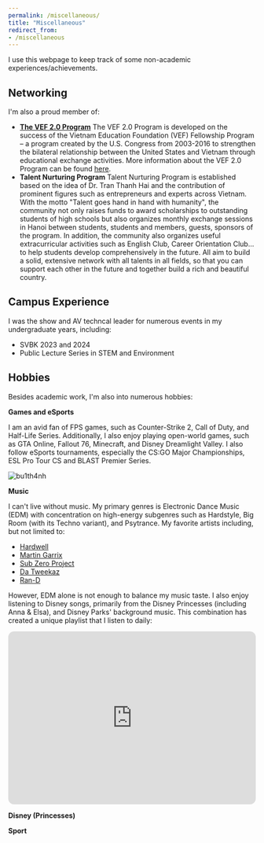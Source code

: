 ```yaml
---
permalink: /miscellaneous/
title: "Miscellaneous"
redirect_from:
- /miscellaneous
---
```



I use this webpage to keep track of some non-academic experiences/achievements.

## Networking

I'm also a proud member of:
- [**The VEF 2.0 Program**](https://vef2.org/page/directory.aspx#:~:text=Cohort%202023-,Cohort%202024,-COPYRIGHT%20%C2%A9%202024%20VEF) 
The VEF 2.0 Program is developed on the success of the Vietnam Education Foundation (VEF) Fellowship Program – a program created by the U.S. Congress from 2003-2016 to strengthen the bilateral relationship between the United States and Vietnam through educational exchange activities. More information about the VEF 2.0 Program can be found [here](https://vef2.org/page/about-us.aspx).
- **Talent Nurturing Program**
Talent Nurturing Program is established based on the idea of Dr. Tran Thanh Hai and the contribution of prominent figures such as entrepreneurs and experts across Vietnam. With the motto "Talent goes hand in hand with humanity", the community not only raises funds to award scholarships to outstanding students of high schools but also organizes monthly exchange sessions in Hanoi between students, students and members, guests, sponsors of the program. In addition, the community also organizes useful extracurricular activities such as English Club, Career Orientation Club... to help students develop comprehensively in the future. All aim to build a solid, extensive network with all talents in all fields, so that you can support each other in the future and together build a rich and beautiful country.



## Campus Experience

I was the show and AV techncal leader for numerous events in my undergraduate years, including:
  - SVBK 2023 and 2024
  - Public Lecture Series in STEM and Environment



## Hobbies

Besides academic work, I'm also into numerous hobbies:

**Games and eSports**

I am an avid fan of FPS games, such as Counter-Strike 2, Call of Duty, and Half-Life Series. Additionally, I also enjoy playing open-world games, such as GTA Online, Fallout 76, Minecraft, and Disney Dreamlight Valley. I also follow eSports tournaments, especially the CS:GO Major Championships, ESL Pro Tour CS and BLAST Premier Series.

![bu1th4nh](https://steam-stat.vercel.app/api?profileName=bu1th4nh)


**Music**

I can't live without music. My primary genres is Electronic Dance Music (EDM) with concentration on high-energy subgenres such as Hardstyle, Big Room (with its Techno variant), and Psytrance. My favorite artists including, but not limited to:
- [Hardwell](https://www.youtube.com/watch?v=oMq7E3iPzbc)
- [Martin Garrix](https://www.youtube.com/watch?v=M-mT5E7Ol2A)
- [Sub Zero Project](https://youtu.be/7m0n8h8b89M?list=RDEMVH-ERLqovGfAq_V_iM1nrA&t=106)
- [Da Tweekaz](https://www.youtube.com/watch?v=lTTvpCBExGY)
- [Ran-D](https://www.youtube.com/watch?v=-5VLA4tEnV8)

However, EDM alone is not enough to balance my music taste. I also enjoy listening to Disney songs, primarily from the Disney Princesses (including Anna & Elsa), and Disney Parks' background music. This combination has created a unique playlist that I listen to daily:
<iframe style="border-radius:12px" src="https://open.spotify.com/embed/playlist/7IxqFWRiUxv7FhFfGKntZU?utm_source=generator" width="100%" height="352" frameBorder="0" allowfullscreen="" allow="autoplay; clipboard-write; encrypted-media; fullscreen; picture-in-picture" loading="lazy"></iframe>


**Disney (Princesses)**



**Sport**







